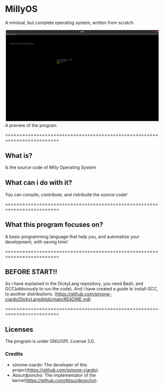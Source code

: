 # MillyOS
A minimal, but complete operating system, written from scratch.

![Preview](Previews/0.0.2-INDEV_20210119.png)
A preview of the program

=========================================================================

## What is?
Is the source code of Milly Operating System

## What can i do with it?
You can compile, contribute, and ristribuite the source code!

=========================================================================

## What this program focuses on?
A basic programming language that help you, and automatize your development, with saving time!

=========================================================================

## BEFORE START!!
As i have explained in the DickyLang repository, you need Bash, and GCC(obbviously to run the code). And i have created a guide to install GCC, to another distributions. (https://github.com/simone-ciardo/DickyLang/blob/main/README.md)

=========================================================================

## Licenses
The program is under GNU/GPL License 3.0.

### Credits
* simone-ciardo: The developer of this project(https://github.com/simone-ciardo).
* Absurdponcho:  The implementator of the kernel(https://github.com/Absurdponcho).
